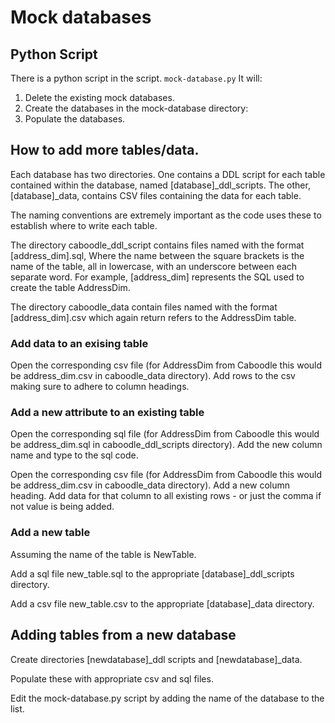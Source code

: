 # Mock databases

## Python Script

There is a python script in the script.
`mock-database.py`
It will:
1. Delete the existing mock databases.
2. Create the databases in the mock-database directory:
3. Populate the databases.

## How to add more tables/data.

Each database has two directories. One contains a DDL script for each table contained within the database, named [database]_ddl_scripts. The other, [database]_data, contains CSV files containing the data for each table.


The naming conventions are extremely important as the code uses these to establish where to write each table.



The directory caboodle_ddl_script contains files named with the format [address_dim].sql, Where the name between the square brackets is the name of the table, all in lowercase, with an underscore between each separate word. For example, [address_dim] represents the SQL used to create the table AddressDim.

The directory caboodle_data contain files named with the format [address_dim].csv which again return refers to the AddressDim table.

### Add data to an exising table

Open the corresponding csv file (for AddressDim from Caboodle this would be address_dim.csv in caboodle_data directory).
Add rows to the csv making sure to adhere to column headings.

### Add a new attribute to an existing table

Open the corresponding sql file (for AddressDim from Caboodle this would be address_dim.sql in caboodle_ddl_scripts directory).
Add the new column name and type to the sql code.

Open the corresponding csv file (for AddressDim from Caboodle this would be address_dim.csv in caboodle_data directory).
Add a new column heading.
Add data for that column to all existing rows - or just the comma if not value is being added.

### Add a new table

Assuming the name of the table is NewTable.

Add a sql file new_table.sql to the appropriate [database]_ddl_scripts directory.

Add a csv file new_table.csv to the appropriate [database]_data directory. 

## Adding tables from a new database

Create directories [newdatabase]_ddl scripts and [newdatabase]_data.

Populate these with appropriate csv and sql files.

Edit the mock-database.py script by adding the name of the database to the list.